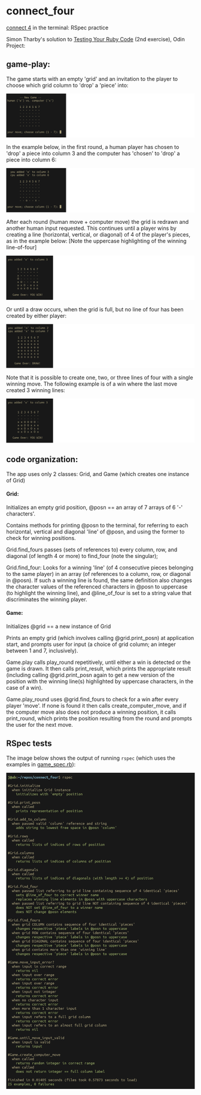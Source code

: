 # connect_four
[connect 4](https://en.wikipedia.org/wiki/Connect_Four) in the terminal: RSpec practice

Simon Tharby's solution to [Testing Your Ruby Code](https://www.theodinproject.com/courses/ruby-programming/lessons/testing-your-ruby-code?ref=lnav) (2nd exercise), Odin Project:

## game-play:

The game starts with an empty 'grid' and an invitation to the player to choose which grid column to 'drop' a 'piece' into:

![new_game.png](img/new_game.png)

In the example below, in the first round, a human player has chosen to 'drop' a piece into column 3 and the computer has 'chosen' to 'drop' a piece into column 6:

![round_1.png](img/round_1.png)

After each round (human move + computer move) the grid is redrawn and another human input requested. This continues until a player wins by creating a line (horizontal, vertical, or diagonal) of 4 of the player's pieces, as in the example below:
[Note the uppercase highlighting of the winning line-of-four]

![win_1.png](img/win_1.png)

Or until a draw occurs, when the grid is full, but no line of four has been created by either player:

![draw.png](img/draw.png)

Note that it is possible to create one, two, or three lines of four with a single winning move. The following example is of a win where the last move created 3 winning lines:

![win_2.png](img/win_2.png)

## code organization:

The app uses only 2 classes: Grid, and Game (which creates one instance of Grid)

#### Grid:

Initializes an empty grid position, \@posn == an array of 7 arrays of 6 '-' characters'.

Contains methods for printing \@posn to the terminal, for referring to each horizontal, vertical and diagonal 'line' of \@posn, and using the former to check for winning positions.

Grid.find_fours passes (sets of references to) every column, row, and diagonal (of length 4 or more) to find_four (note the singular);

Grid.find_four: Looks for a winning 'line' (of 4 consecutive pieces belonging to the same player) in an array (of references to a column, row, or diagonal in \@posn). If such a winning line is found, the same definition also changes the character values of the referenced characters in \@posn to uppercase (to highlight the winning line), and \@line_of_four is set to a string value that discriminates the winning player.

#### Game:

Initializes \@grid == a new instance of Grid

Prints an empty grid (which involves calling \@grid.print_posn) at application start, and prompts user for input (a choice of grid column; an integer between 1 and 7, inclusively).

Game.play calls play_round repetitively, until either a win is detected or the game is drawn. It then calls print_result, which prints the appropriate result (including calling \@grid.print_posn again to get a new version of the position with the winning line(s) highlighted by uppercase characters, in the case of a win).

Game.play_round uses \@grid.find_fours to check for a win after every player 'move'. If none is found it then calls create_computer_move, and if the computer move also does not produce a winning position, it calls print_round, which prints the position resulting from the round and prompts the user for the next move.

## RSpec tests

The image below shows the output of running <code>rspec</code> (which uses the examples in [game_spec.rb](https://github.com/jinjagit/connect_four/blob/game-win/spec/game_spec.rb)):

![rspec.png](img/rspec.png)

